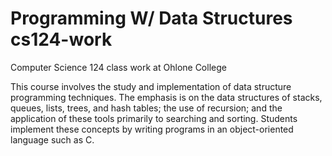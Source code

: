 # Programming W/ Data Structures cs124-work
Computer Science 124 class work at Ohlone College

This course involves the study and implementation of data structure programming techniques. The emphasis is on the data structures of stacks, queues, lists, trees, and hash tables; the use of recursion; and the application of these tools primarily to searching and sorting. Students implement these concepts by writing programs in an object-oriented language such as C.
